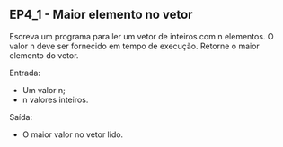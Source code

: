 ## EP4_1 - Maior elemento no vetor

Escreva um programa para ler um vetor de inteiros com n elementos. O valor n deve ser fornecido em tempo de execução. Retorne o maior elemento do vetor.

Entrada:
- Um valor n;
- n valores inteiros.

Saída:
- O maior valor no vetor lido.
